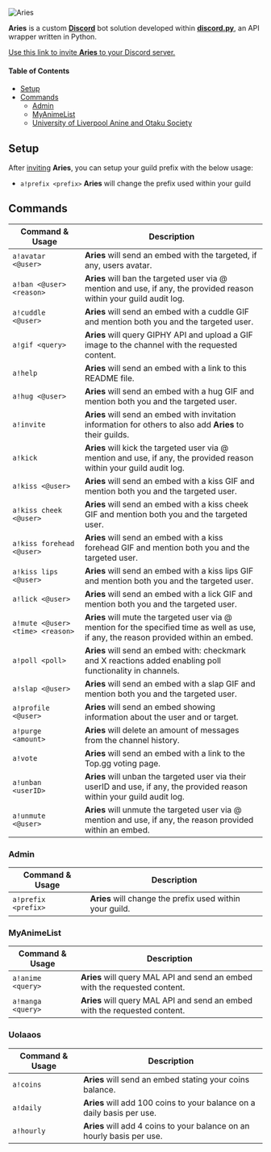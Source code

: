 ![Aries](https://user-images.githubusercontent.com/78688623/124183973-d81fe400-dab0-11eb-85bd-945fb7c83445.jpg)

**Aries** is a custom [**Discord**](https://discord.com/) bot solution developed within [**discord.py**](https://github.com/Rapptz/discord.py), an API wrapper written in Python.

[Use this link to invite **Aries** to your Discord server.](https://discord.com/api/oauth2/authorize?client_id=858724881004232724&permissions=8&scope=bot)

#### Table of Contents
* [Setup](#setup)
* [Commands](#commands)
  * [Admin](#admin)
  * [MyAnimeList](#myanimelist)
  * [University of Liverpool Anine and Otaku Society](#uolaaos)


## Setup
After [inviting](https://discord.com/api/oauth2/authorize?client_id=858724881004232724&permissions=8&scope=bot) **Aries**, you can setup your guild prefix with the below usage:

* `a!prefix <prefix>` **Aries** will change the prefix used within your guild

## Commands

| Command & Usage | Description |
| ------- | ----------- |
| `a!avatar <@user>` | **Aries** will send an embed with the targeted, if any, users avatar. |
| `a!ban <@user> <reason>` | **Aries** will ban the targeted user via @ mention and use, if any, the provided reason within your guild audit log. |
| `a!cuddle <@user>` | **Aries** will send an embed with a cuddle GIF and mention both you and the targeted user. |
| `a!gif <query>` | **Aries** will query GIPHY API and upload a GIF image to the channel with the requested content. |
| `a!help` | **Aries** will send an embed with a link to this README file. |
| `a!hug <@user>` | **Aries** will send an embed with a hug GIF and mention both you and the targeted user. |
| `a!invite` | **Aries** will send an embed with invitation information for others to also add **Aries** to their guilds. |
| `a!kick` | **Aries** will kick the targeted user via @ mention and use, if any, the provided reason within your guild audit log. |
| `a!kiss <@user>` | **Aries** will send an embed with a kiss GIF and mention both you and the targeted user. |
| `a!kiss cheek <@user>` | **Aries** will send an embed with a kiss cheek GIF and mention both you and the targeted user. |
| `a!kiss forehead <@user>` | **Aries** will send an embed with a kiss forehead GIF and mention both you and the targeted user. |
| `a!kiss lips <@user>` | **Aries** will send an embed with a kiss lips GIF and mention both you and the targeted user. |
| `a!lick <@user>` | **Aries** will send an embed with a lick GIF and mention both you and the targeted user. |
| `a!mute <@user> <time> <reason>` | **Aries** will mute the targeted user via @ mention for the specified time as well as use, if any, the reason provided within an embed. |
| `a!poll <poll>` | **Aries** will send an embed with: checkmark and X reactions added enabling poll functionality in channels. |
| `a!slap <@user>` | **Aries** will send an embed with a slap GIF and mention both you and the targeted user. |
| `a!profile <@user>` | **Aries** will send an embed showing information about the user and or target. |
| `a!purge <amount>` | **Aries** will delete an amount of messages from the channel history. |
| `a!vote ` | **Aries** will send an embed with a link to the Top.gg voting page. |
| `a!unban <userID>` | **Aries** will unban the targeted user via their userID and use, if any, the provided reason within your guild audit log. |
| `a!unmute <@user>` | **Aries** will unmute the targeted user via @ mention and use, if any, the reason provided within an embed. |


### Admin

| Command & Usage | Description |
| ------- | ----------- |
| `a!prefix <prefix>` | **Aries** will change the prefix used within your guild. |

### MyAnimeList

| Command & Usage | Description |
| ------- | ----------- |
| `a!anime <query>` | **Aries** will query MAL API and send an embed with the requested content. |
| `a!manga <query>` | **Aries** will query MAL API and send an embed with the requested content. |

### Uolaaos

| Command & Usage | Description |
| ------- | ----------- |
| `a!coins` | **Aries** will send an embed stating your coins balance. |
| `a!daily` | **Aries** will add 100 coins to your balance on a daily basis per use. |
| `a!hourly` | **Aries** will add 4 coins to your balance on an hourly basis per use. |
